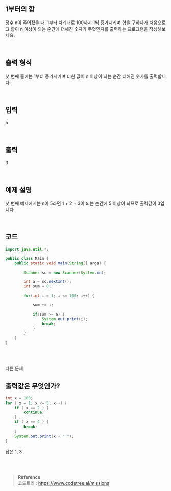 ## 1부터의 합

정수 n이 주어졌을 때, 1부터 차례대로 100까지 1씩 증가시키며 합을 구하다가 처음으로 그 합이 n 이상이 되는 순간에 더해진 숫자가 무엇인지를 출력하는 프로그램을 작성해보세요.

<br/>


## 출력 형식

첫 번째 줄에는 1부터 증가시키며 더한 값이 n 이상이 되는 순간 더해진 숫자를 출력합니다.

<br/>

## 입력

5

<br/>

## 출력

3

<br/>

## 예제 설명

첫 번째 예제에서는 n이 5라면 1 + 2 + 3이 되는 순간에 5 이상이 되므로 출력값이 3입니다.

<br/>

## 코드

```java
import java.util.*;

public class Main {
    public static void main(String[] args) {

        Scanner sc = new Scanner(System.in);

        int a = sc.nextInt();
        int sum = 0;

        for(int i = 1; i <= 100; i++) {

            sum += i;

            if(sum >= a) {
                System.out.print(i);
                break;
            }
        }
    }
}
```

<br/><br/>

다른 문제


## 출력값은 무엇인가?

```java
int x = 100;
for ( x = 1; x <= 5; x++) {  
    if ( x == 2 ) {    
        continue;  
    }  
    if ( x == 4 ) {    
        break;  
    }  
    System.out.print(x + " ");
}
```

답은 1, 3

<br/><br/>

>**Reference** 
> <br/>
코드트리 : https://www.codetree.ai/missions